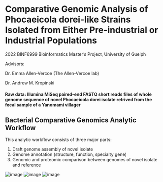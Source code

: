 # Comparative Genomic Analysis of Phocaeicola dorei-like Strains Isolated from Either Pre-industrial or Industrial Populations

2022 BINF6999 Bioinformatics Master’s Project, University of Guelph


Advisors:

Dr. Emma Allen-Vercoe (The Allen-Vercoe lab)

Dr. Andrew M. Kropinski

#### Raw data: Illumina MiSeq paired-end FASTQ short reads files of whole genome sequence of novel Phocaeicola dorei isolate retrived from the fecal sample of a Yanomami villager

## Bacterial Comparative Genomics Analytic Workflow

This analytic workflow consists of three major parts:
1) Draft genome assembly of novel isolate
2) Genome annotation (structure, function, specialty gene)
3) Genomic and proteomic comparison between genomes of novel isolate and reference

![image](https://github.com/SichongX/Comparative-Genomic-Analysis-P.dorei/assets/91145767/c0386f3a-8f97-48dd-9b14-2f771e863a05)
![image](https://github.com/SichongX/Comparative-Genomic-Analysis-P.dorei/assets/91145767/5b37fd0d-6870-480c-a9cc-cdaa120da0ac)
![image](https://github.com/SichongX/Comparative-Genomic-Analysis-P.dorei/assets/91145767/ebb314d6-6483-472b-b2d0-5e32928d4dd2)
